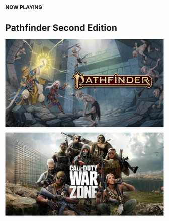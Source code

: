 ### NOW PLAYING

# Pathfinder Second Edition

<a class="featured" href="/campaign">![Image](/assets/img/pathfinder-2e-abomination-vaults.svg)</a>

<a class="featured" href="/warzone">![Image](/assets/img/caro-cod-warzone-promo.svg)</a>